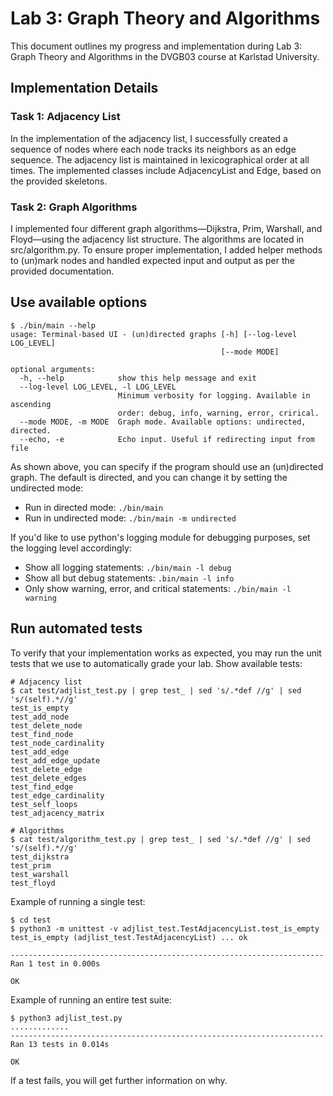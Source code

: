 # Lab 3: Graph Theory and Algorithms
This document outlines my progress and implementation during Lab 3: Graph Theory and Algorithms in the DVGB03 course at Karlstad University.

## Implementation Details
### Task 1: Adjacency List
In the implementation of the adjacency list, I successfully created a sequence of nodes where each node tracks its neighbors as an edge sequence. The adjacency list is maintained in lexicographical order at all times. The implemented classes include AdjacencyList and Edge, based on the provided skeletons.

### Task 2: Graph Algorithms
I implemented four different graph algorithms—Dijkstra, Prim, Warshall, and Floyd—using the adjacency list structure. The algorithms are located in src/algorithm.py. To ensure proper implementation, I added helper methods to (un)mark nodes and handled expected input and output as per the provided documentation.

## Use available options
```
$ ./bin/main --help
usage: Terminal-based UI - (un)directed graphs [-h] [--log-level LOG_LEVEL]
                                               [--mode MODE]

optional arguments:
  -h, --help            show this help message and exit
  --log-level LOG_LEVEL, -l LOG_LEVEL
                        Minimum verbosity for logging. Available in ascending
                        order: debug, info, warning, error, crirical.
  --mode MODE, -m MODE  Graph mode. Available options: undirected, directed.
  --echo, -e            Echo input. Useful if redirecting input from file
```

As shown above, you can specify if the program should use an (un)directed graph.
The default is directed, and you can change it by setting the undirected mode:
- Run in directed mode: `./bin/main`
- Run in undirected mode: `./bin/main -m undirected`

If you'd like to use python's logging module for debugging purposes, set the
logging level accordingly:
- Show all logging statements: `./bin/main -l debug`
- Show all but debug statements: `.bin/main -l info`
- Only show warning, error, and critical statements: `./bin/main -l warning`

## Run automated tests
To verify that your implementation works as expected, you may run the unit tests
that we use to automatically grade your lab.  Show available tests:
```
# Adjacency list
$ cat test/adjlist_test.py | grep test_ | sed 's/.*def //g' | sed 's/(self).*//g'
test_is_empty
test_add_node
test_delete_node
test_find_node
test_node_cardinality
test_add_edge
test_add_edge_update
test_delete_edge
test_delete_edges
test_find_edge
test_edge_cardinality
test_self_loops
test_adjacency_matrix

# Algorithms
$ cat test/algorithm_test.py | grep test_ | sed 's/.*def //g' | sed 's/(self).*//g'
test_dijkstra
test_prim
test_warshall
test_floyd
```

Example of running a single test:
```
$ cd test
$ python3 -m unittest -v adjlist_test.TestAdjacencyList.test_is_empty
test_is_empty (adjlist_test.TestAdjacencyList) ... ok

----------------------------------------------------------------------
Ran 1 test in 0.000s

OK
```

Example of running an entire test suite:
```
$ python3 adjlist_test.py
.............
----------------------------------------------------------------------
Ran 13 tests in 0.014s

OK
```

If a test fails, you will get further information on why.
